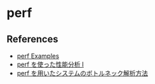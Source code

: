 # perf

## References

- [perf Examples](http://www.brendangregg.com/perf.html)
- [perf を使った性能分析 I](https://valinux.hatenablog.com/entry/20201112)
- [perf を用いたシステムのボトルネック解析方法](https://ittechnicalmemos.blogspot.com/2019/09/perf.html)
